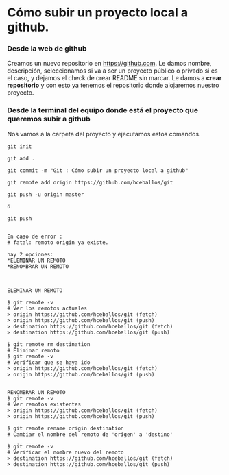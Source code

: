 # Cómo subir un proyecto local a github.
### Desde la web de github
Creamos un nuevo repositorio en <https://github.com>. Le damos nombre, descripción, seleccionamos si va a ser un proyecto público o privado si es el caso, y dejamos el check de crear README sin marcar.
Le damos a __crear repositorio__ y con esto ya tenemos el repositorio donde alojaremos nuestro proyecto.
### Desde la terminal del equipo donde está el proyecto que queremos subir a github
Nos vamos a la carpeta del proyecto y ejecutamos estos comandos.
```
git init

git add .

git commit -m "Git : Cómo subir un proyecto local a github"

git remote add origin https://github.com/hceballos/git

git push -u origin master

ó

git push


En caso de error :
# fatal: remoto origin ya existe.

hay 2 opciones:
*ELEMINAR UN REMOTO
*RENOMBRAR UN REMOTO



ELEMINAR UN REMOTO

$ git remote -v
# Ver los remotos actuales
> origin https://github.com/hceballos/git (fetch)
> origin https://github.com/hceballos/git (push)
> destination https://github.com/hceballos/git (fetch)
> destination https://github.com/hceballos/git (push)

$ git remote rm destination
# Eliminar remoto
$ git remote -v
# Verificar que se haya ido
> origin https://github.com/hceballos/git (fetch)
> origin https://github.com/hceballos/git (push)


RENOMBRAR UN REMOTO
$ git remote -v
# Ver remotos existentes
> origin https://github.com/hceballos/git (fetch)
> origin https://github.com/hceballos/git (push)

$ git remote rename origin destination
# Cambiar el nombre del remoto de 'origen' a 'destino'

$ git remote -v
# Verificar el nombre nuevo del remoto
> destination https://github.com/hceballos/git (fetch)
> destination https://github.com/hceballos/git (push)

```
